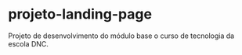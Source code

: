 # projeto-landing-page
Projeto de desenvolvimento do módulo base o curso de tecnologia da escola DNC.
